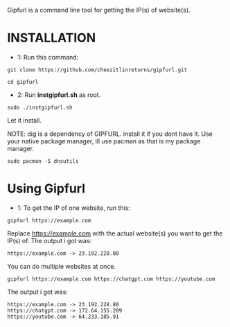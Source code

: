 Gipfurl is a command line tool for getting the IP(s) of website(s).

# INSTALLATION
- 1:
Run this command:

```
git clone https://github.com/cheezitlinreturns/gipfurl.git
```
```
cd gipfurl
```
- 2:
Run **instgipfurl.sh** as root.
```
sudo ./instgipfurl.sh
```
Let it install.

NOTE: dig is a dependency of GIPFURL. install it if you dont have it. Use your native package manager, ill use pacman as that is my package manager.
```
sudo pacman -S dnsutils
```
# Using Gipfurl

- 1:
To get the IP of one website, run this:
```
gipfurl https://example.com
```
Replace https://example.com with the actual website(s) you want to get the IP(s) of.
The output i got was:
```
https://example.com -> 23.192.228.80
```

You can do multiple websites at once.
```
gipfurl https://example.com https://chatgpt.com https://youtube.com
```
The output i got was:
```
https://example.com -> 23.192.228.80
https://chatgpt.com -> 172.64.155.209
https://youtube.com -> 64.233.185.91
```
